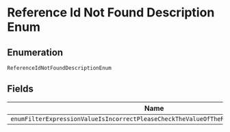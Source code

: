 
# Reference Id Not Found Description Enum

## Enumeration

`ReferenceIdNotFoundDescriptionEnum`

## Fields

| Name |
|  --- |
| `enumFilterExpressionValueIsIncorrectPleaseCheckTheValueOfTheReferenceIdAndTryAgain` |

